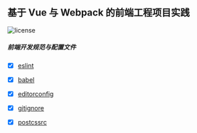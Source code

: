 ## 基于 Vue 与 Webpack 的前端工程项目实践

![license](https://img.shields.io/github/license/mashape/apistatus.svg)
##### 前端开发规范与配置文件

* [x] [eslint](./mds/eslint.md)
* [x] [babel](./mds/babel.md)
* [x] [editorconfig](./mds/editorconfig.md)
* [x] [gitignore](./mds/gitignore.md)
* [x] [postcssrc](./mds/postcssrc.md)

